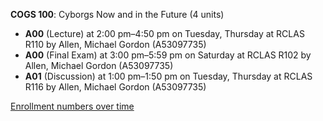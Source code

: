 **COGS 100**: Cyborgs Now and in the Future (4 units)

- **A00** (Lecture) at 2:00 pm–4:50 pm on Tuesday, Thursday at RCLAS R110 by Allen, Michael Gordon (A53097735)
- **A00** (Final Exam) at 3:00 pm–5:59 pm on Saturday at RCLAS R102 by Allen, Michael Gordon (A53097735)
- **A01** (Discussion) at 1:00 pm–1:50 pm on Tuesday, Thursday at RCLAS R116 by Allen, Michael Gordon (A53097735)

[Enrollment numbers over time](./COGS100.tsv)
